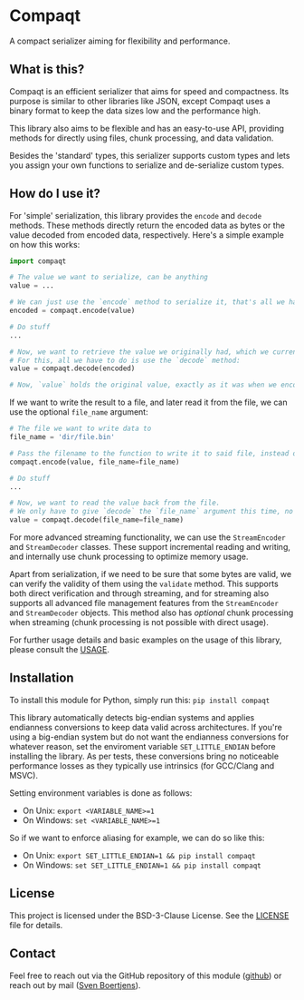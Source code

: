 # Compaqt

A compact serializer aiming for flexibility and performance.


## What is this?

Compaqt is an efficient serializer that aims for speed and compactness. Its purpose is similar to other libraries like JSON, except Compaqt uses a binary format to keep the data sizes low and the performance high.

This library also aims to be flexible and has an easy-to-use API, providing methods for directly using files, chunk processing, and data validation.

Besides the 'standard' types, this serializer supports custom types and lets you assign your own functions to serialize and de-serialize custom types.


## How do I use it?

For 'simple' serialization, this library provides the `encode` and `decode` methods. These methods directly return the encoded data as bytes or the value decoded from encoded data, respectively.
Here's a simple example on how this works:

```python
import compaqt

# The value we want to serialize, can be anything
value = ...

# We can just use the `encode` method to serialize it, that's all we have to do!
encoded = compaqt.encode(value)

# Do stuff
...

# Now, we want to retrieve the value we originally had, which we currently hold in the `encoded` variable
# For this, all we have to do is use the `decode` method:
value = compaqt.decode(encoded)

# Now, `value` holds the original value, exactly as it was when we encoded it earlier
```

If we want to write the result to a file, and later read it from the file, we can use the optional `file_name` argument:

```python
# The file we want to write data to
file_name = 'dir/file.bin'

# Pass the filename to the function to write it to said file, instead of having the function return the bytes back directly
compaqt.encode(value, file_name=file_name)

# Do stuff
...

# Now, we want to read the value back from the file.
# We only have to give `decode` the `file_name` argument this time, no need to pass anything else!
value = compaqt.decode(file_name=file_name)
```

For more advanced streaming functionality, we can use the `StreamEncoder` and `StreamDecoder` classes. These support incremental reading and writing, and internally use chunk processing to optimize memory usage.

Apart from serialization, if we need to be sure that some bytes are valid, we can verify the validity of them using the `validate` method. This supports both direct verification and through streaming, and for streaming also supports all advanced file management features from the `StreamEncoder` and `StreamDecoder` objects. This method also has *optional* chunk processing when streaming (chunk processing is not possible with direct usage).


For further usage details and basic examples on the usage of this library, please consult the [USAGE](https://github.com/svenboertjens/compaqt/blob/main/USAGE.md).


## Installation

To install this module for Python, simply run this:
`pip install compaqt`

This library automatically detects big-endian systems and applies endianness conversions to keep data valid across architectures. If you're using a big-endian system but do not want the endianness conversions for whatever reason, set the enviroment variable `SET_LITTLE_ENDIAN` before installing the library. As per tests, these conversions bring no noticeable performance losses as they typically use intrinsics (for GCC/Clang and MSVC).

Setting environment variables is done as follows:
- On Unix: `export <VARIABLE_NAME>=1`
- On Windows: `set <VARIABLE_NAME>=1`

So if we want to enforce aliasing for example, we can do so like this:
- On Unix: `export SET_LITTLE_ENDIAN=1 && pip install compaqt`
- On Windows: `set SET_LITTLE_ENDIAN=1 && pip install compaqt`


## License

This project is licensed under the BSD-3-Clause License. See the [LICENSE](https://github.com/svenboertjens/compaqt/blob/main/LICENSE.md) file for details.


## Contact

Feel free to reach out via the GitHub repository of this module ([github](https://github.com/svenboertjens/compaqt.git)) or reach out by mail ([Sven Boertjens](mailto:boertjens.sven@gmail.com)).


